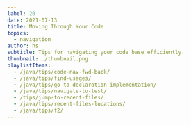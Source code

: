 ```yaml
---
label: 20
date: 2021-07-13
title: Moving Through Your Code
topics:
  - navigation
author: hs
subtitle: Tips for navigating your code base efficiently.
thumbnail: ./thumbnail.png
playlistItems:
  - /java/tips/code-nav-fwd-back/
  - /java/tips/find-usages/
  - /java/tips/go-to-declaration-implementation/
  - /java/tips/navigate-to-test/
  - /tips/jump-to-recent-files/
  - /java/tips/recent-files-locations/
  - /java/tips/f2/
---
```

